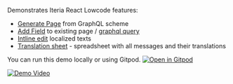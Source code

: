 Demonstrates Iteria React Lowcode features:
* [Generate Page](https://www.youtube.com/watch?v=5-U2vfgHkMA&t=206s) from GraphQL scheme
* [Add Field](https://www.youtube.com/watch?v=5-U2vfgHkMA&t=130s) to existing page / [graphql query](https://www.youtube.com/watch?v=5-U2vfgHkMA&t=314s)
* [Intline edit](https://www.youtube.com/watch?v=5-U2vfgHkMA&t=230s) localized texts
* [Translation sheet](https://www.youtube.com/watch?v=5-U2vfgHkMA&t=396s) - spreadsheet with all messages and their translations

You can run this demo locally or using Gitpod. [![Open in Gitpod](https://gitpod.io/button/open-in-gitpod.svg)](https://gitpod.io/#https://github.com/iteria-app/example-material-ui)

[![Demo Video](https://img.youtube.com/vi/5-U2vfgHkMA/0.jpg)](https://www.youtube.com/watch?v=5-U2vfgHkMA&t=206s)
